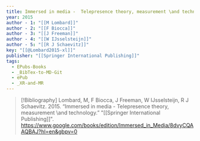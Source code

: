 ```yaml
---
title: Immersed in media -  Telepresence theory, measurement \and technology
year: 2015
author - 1: "[[M Lombard]]"
author - 2: "[[F Biocca]]"
author - 3: "[[J Freeman]]"
author - 4: "[[W IJsselsteijn]]"
author - 5: "[[R J Schaevitz]]"
key: "[[@Lombard2015-xl]]"
publisher: "[[Springer International Publishing]]"
tags:
  - EPubs-Books
  - _BibTex-to-MD-Git
  - ePub
  - _XR-and-MR
---
```


> [!Bibliography]
> Lombard, M, F Biocca, J Freeman, W IJsselsteijn, R J Schaevitz. 2015. “Immersed in media -  Telepresence theory, measurement \and technology.” "[[Springer International Publishing]]". https://www.google.com/books/edition/Immersed_in_Media/8dvyCQAAQBAJ?hl=en&gbpv=0